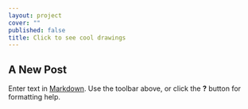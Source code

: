 ```yaml
---
layout: project
cover: ""
published: false
title: Click to see cool drawings
---
```


## A New Post

Enter text in [Markdown](http://daringfireball.net/projects/markdown/). Use the toolbar above, or click the **?** button for formatting help.
